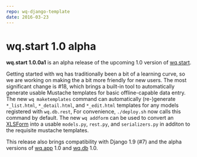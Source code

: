 ```yaml
---
repo: wq-django-template
date: 2016-03-23
---
```


# wq.start 1.0 alpha

**wq.start 1.0.0a1** is an alpha release of the upcoming 1.0 version of [wq.start](../overview/setup.md).

Getting started with wq has traditionally been a bit of a learning curve, so we are working on making the a bit more friendly for new users.  The most significant change is #18, which brings a built-in tool to automatically generate usable Mustache templates for basic offline-capable data entry.  The new `wq maketemplates` command can automatically (re-)generate `*_list.html`, `*_detail.html`, and `*_edit.html`  templates for any models registered with `wq.db.rest`,  For convenience, `./deploy.sh` now calls this command by default.  The new `wq addform` can be used to convert an [XLSForm](https://xlsform.org) into a usable `models.py`, `rest.py`, and `serializers.py` in additon to the requisite mustache templates.

This release also brings compatibility with Django 1.9 (#7) and the alpha versions of [wq.app](../wq.app/index.md) 1.0 and [wq.db](../wq.app/index.md) 1.0.
